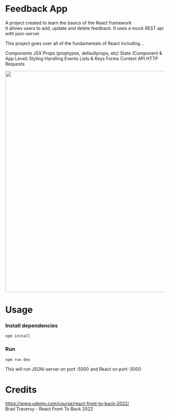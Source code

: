 # Feedback App

A project created to learn the basics of the React framework </br>
It allows users to add, update and delete feedback. It uses a mock REST api with json-server.

This project goes over all of the fundamentals of React including...

Components
JSX
Props (proptypes, defaultprops, etc)
State (Component & App Level)
Styling
Handling Events
Lists & Keys
Forms
Context API
HTTP Requests

<p align="center">
  <img src = "feedback_app.jpg" width=700>
</p>

# Usage

### Install dependencies

```bash
npm install
```

### Run

```bash
npm run dev
```

This will run JSON-server on port :5000 and React on port :3000

# Credits

https://www.udemy.com/course/react-front-to-back-2022/ </br>
Brad Traversy - React Front To Back 2022 
